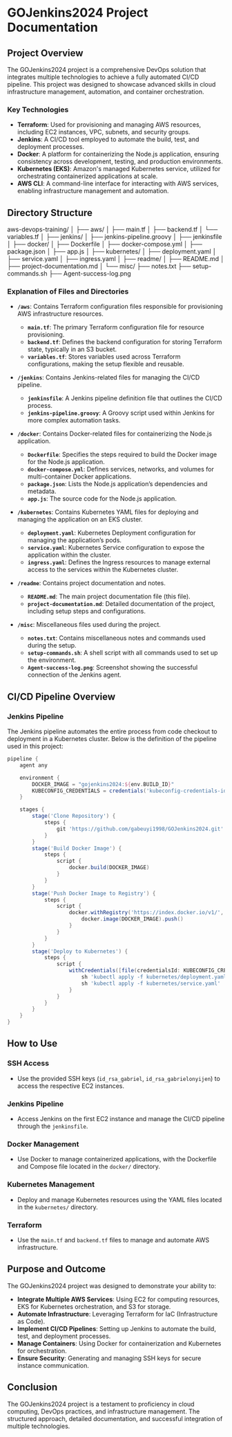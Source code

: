 # GOJenkins2024 Project Documentation

## Project Overview

The GOJenkins2024 project is a comprehensive DevOps solution that integrates multiple technologies to achieve a fully automated CI/CD pipeline. This project was designed to showcase advanced skills in cloud infrastructure management, automation, and container orchestration.

### Key Technologies

- **Terraform**: Used for provisioning and managing AWS resources, including EC2 instances, VPC, subnets, and security groups.
- **Jenkins**: A CI/CD tool employed to automate the build, test, and deployment processes.
- **Docker**: A platform for containerizing the Node.js application, ensuring consistency across development, testing, and production environments.
- **Kubernetes (EKS)**: Amazon's managed Kubernetes service, utilized for orchestrating containerized applications at scale.
- **AWS CLI**: A command-line interface for interacting with AWS services, enabling infrastructure management and automation.

## Directory Structure


aws-devops-training/
│
├── aws/
│   ├── main.tf
│   ├── backend.tf
│   └── variables.tf
│
├── jenkins/
│   ├── jenkins-pipeline.groovy
│   ├── jenkinsfile
│
├── docker/
│   ├── Dockerfile
│   ├── docker-compose.yml
│   ├── package.json
│   ├── app.js
│
├── kubernetes/
│   ├── deployment.yaml
│   ├── service.yaml
│   ├── ingress.yaml
│
├── readme/
│   ├── README.md
│   ├── project-documentation.md
│
└── misc/
    ├── notes.txt
    ├── setup-commands.sh
    ├── Agent-success-log.png
### Explanation of Files and Directories

- **`/aws`**: Contains Terraform configuration files responsible for provisioning AWS infrastructure resources.
  - **`main.tf`**: The primary Terraform configuration file for resource provisioning.
  - **`backend.tf`**: Defines the backend configuration for storing Terraform state, typically in an S3 bucket.
  - **`variables.tf`**: Stores variables used across Terraform configurations, making the setup flexible and reusable.

- **`/jenkins`**: Contains Jenkins-related files for managing the CI/CD pipeline.
  - **`jenkinsfile`**: A Jenkins pipeline definition file that outlines the CI/CD process.
  - **`jenkins-pipeline.groovy`**: A Groovy script used within Jenkins for more complex automation tasks.

- **`/docker`**: Contains Docker-related files for containerizing the Node.js application.
  - **`Dockerfile`**: Specifies the steps required to build the Docker image for the Node.js application.
  - **`docker-compose.yml`**: Defines services, networks, and volumes for multi-container Docker applications.
  - **`package.json`**: Lists the Node.js application’s dependencies and metadata.
  - **`app.js`**: The source code for the Node.js application.

- **`/kubernetes`**: Contains Kubernetes YAML files for deploying and managing the application on an EKS cluster.
  - **`deployment.yaml`**: Kubernetes Deployment configuration for managing the application’s pods.
  - **`service.yaml`**: Kubernetes Service configuration to expose the application within the cluster.
  - **`ingress.yaml`**: Defines the Ingress resources to manage external access to the services within the Kubernetes cluster.

- **`/readme`**: Contains project documentation and notes.
  - **`README.md`**: The main project documentation file (this file).
  - **`project-documentation.md`**: Detailed documentation of the project, including setup steps and configurations.

- **`/misc`**: Miscellaneous files used during the project.
  - **`notes.txt`**: Contains miscellaneous notes and commands used during the setup.
  - **`setup-commands.sh`**: A shell script with all commands used to set up the environment.
  - **`Agent-success-log.png`**: Screenshot showing the successful connection of the Jenkins agent.

## CI/CD Pipeline Overview

### Jenkins Pipeline

The Jenkins pipeline automates the entire process from code checkout to deployment in a Kubernetes cluster. Below is the definition of the pipeline used in this project:

```groovy
pipeline {
    agent any

    environment {
        DOCKER_IMAGE = "gojenkins2024:${env.BUILD_ID}"
        KUBECONFIG_CREDENTIALS = credentials('kubeconfig-credentials-id')
    }

    stages {
        stage('Clone Repository') {
            steps {
                git 'https://github.com/gabeuyi1998/GOJenkins2024.git'
            }
        }
        stage('Build Docker Image') {
            steps {
                script {
                    docker.build(DOCKER_IMAGE)
                }
            }
        }
        stage('Push Docker Image to Registry') {
            steps {
                script {
                    docker.withRegistry('https://index.docker.io/v1/', 'dockerhub-credentials-id') {
                        docker.image(DOCKER_IMAGE).push()
                    }
                }
            }
        }
        stage('Deploy to Kubernetes') {
            steps {
                script {
                    withCredentials([file(credentialsId: KUBECONFIG_CREDENTIALS, variable: 'KUBECONFIG')]) {
                        sh 'kubectl apply -f kubernetes/deployment.yaml'
                        sh 'kubectl apply -f kubernetes/service.yaml'
                    }
                }
            }
        }
    }
}
```

## How to Use

### SSH Access

- Use the provided SSH keys (`id_rsa_gabriel`, `id_rsa_gabrielonyijen`) to access the respective EC2 instances.

### Jenkins Pipeline

- Access Jenkins on the first EC2 instance and manage the CI/CD pipeline through the `jenkinsfile`.

### Docker Management

- Use Docker to manage containerized applications, with the Dockerfile and Compose file located in the `docker/` directory.

### Kubernetes Management

- Deploy and manage Kubernetes resources using the YAML files located in the `kubernetes/` directory.

### Terraform

- Use the `main.tf` and `backend.tf` files to manage and automate AWS infrastructure.

## Purpose and Outcome

The GOJenkins2024 project was designed to demonstrate your ability to:

- **Integrate Multiple AWS Services**: Using EC2 for computing resources, EKS for Kubernetes orchestration, and S3 for storage.
- **Automate Infrastructure**: Leveraging Terraform for IaC (Infrastructure as Code).
- **Implement CI/CD Pipelines**: Setting up Jenkins to automate the build, test, and deployment processes.
- **Manage Containers**: Using Docker for containerization and Kubernetes for orchestration.
- **Ensure Security**: Generating and managing SSH keys for secure instance communication.

## Conclusion

The GOJenkins2024 project is a testament to proficiency in cloud computing, DevOps practices, and infrastructure management. The structured approach, detailed documentation, and successful integration of multiple technologies.
